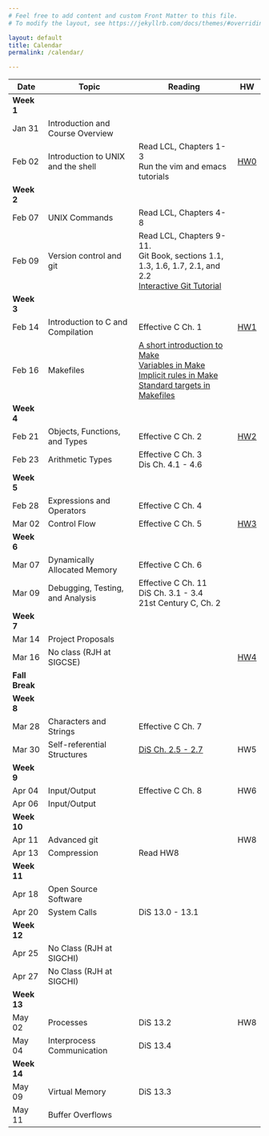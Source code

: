 ```yaml
---
# Feel free to add content and custom Front Matter to this file.
# To modify the layout, see https://jekyllrb.com/docs/themes/#overriding-theme-defaults

layout: default
title: Calendar
permalink: /calendar/

---
```



Date | Topic | Reading | HW
| --- | --- | --- | --- |
**Week 1** |||
Jan 31 | Introduction and Course Overview ||
Feb 02 | Introduction to UNIX and the shell | Read LCL, Chapters 1-3<br/>Run the vim and emacs tutorials|[HW0](assignments/intro.md)|
**Week 2** |||
Feb 07 | UNIX Commands | Read LCL, Chapters 4-8||
Feb 09 | Version control and git | Read LCL, Chapters 9-11.<br/>Git Book, sections 1.1, 1.3, 1.6, 1.7, 2.1, and 2.2<br /><a href="https://learngitbranching.js.org/">Interactive Git Tutorial</a>||[Exercise&nbsp;2](exercises/Lecture-02.md)<br/>[Exercise&nbsp;3](exercises/Lecture-03.md)<br/>[Exercise&nbsp;4](exercises/Lecture-04.md)
**Week 3** |||
Feb 14 | Introduction to C and Compilation |Effective C Ch. 1 |[HW1](assignments/unix-intro.md)| [Exercise&nbsp;7](exercises/Lecture-07.md)
Feb 16 | Makefiles | <a href="https://rebelsky.cs.grinnell.edu/musings/cnix-make-intro">A short introduction to Make</a><br/> <a href="https://rebelsky.cs.grinnell.edu/musings/cnix-make-variables">Variables in Make</a><br/> <a href="https://rebelsky.cs.grinnell.edu/musings/cnix-make-implicit-rules">Implicit rules in Make</a><br/> <a href="https://rebelsky.cs.grinnell.edu/musings/cnix-make-standard-targets">Standard targets in Makefiles</a> ||
**Week 4** |||
Feb 21 | Objects, Functions, and Types | Effective C Ch. 2 | [HW2](assignments/c-intro.md)
Feb 23 | Arithmetic Types | Effective C Ch. 3<br/> Dis Ch. 4.1 - 4.6 |
**Week 5** ||
Feb 28 | Expressions and Operators | Effective C Ch. 4 |
Mar 02 | Control Flow | Effective C Ch. 5 |  [HW3](assignments/arrays.md)
**Week 6** ||
Mar 07| Dynamically Allocated Memory | Effective C Ch. 6 | 
Mar 09 | Debugging, Testing, and Analysis | Effective C Ch. 11<br/> DiS Ch. 3.1 - 3.4<br/>21st Century C, Ch. 2  | 
**Week 7** ||
Mar 14 | Project Proposals | 
Mar 16 | No class (RJH at SIGCSE) | | [HW4](assignments/bits.md)
**Fall Break** || 
**Week 8** ||
Mar 28 | Characters and Strings | Effective C Ch. 7 | 
Mar 30 | Self-referential Structures| [DiS Ch. 2.5 - 2.7](https://diveintosystems.org/book/C2-C_depth/arrays.html) | HW5
**Week 9** ||
Apr 04 | Input/Output | Effective C Ch. 8 |  HW6
Apr 06 | Input/Output |  | 
**Week 10** ||
Apr 11 | Advanced git | |  HW8
Apr 13 | Compression | Read HW8
**Week 11** ||
Apr 18 | Open Source Software |  | 
Apr 20 | System Calls | DiS 13.0 - 13.1|
**Week 12** ||
Apr 25 |  No Class (RJH at SIGCHI) | | 
Apr 27 |  No Class (RJH at SIGCHI) | | 
**Week 13** ||
May 02|  Processes | DiS 13.2 | HW8
May 04 | Interprocess Communication | DiS 13.4 |   
**Week 14** |
May 09 | Virtual Memory | DiS 13.3 |  
May 11 | Buffer Overflows | 